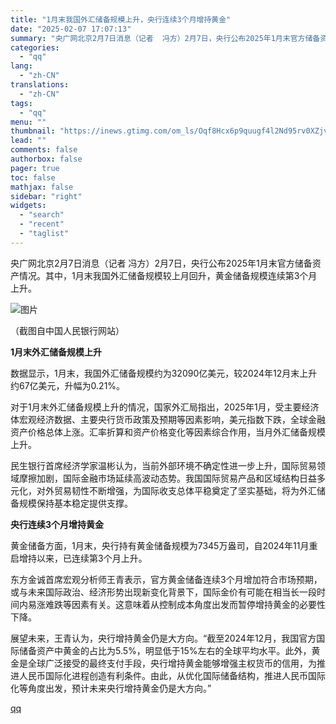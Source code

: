 ```yaml
---
title: "1月末我国外汇储备规模上升，央行连续3个月增持黄金"
date: "2025-02-07 17:07:13"
summary: "央广网北京2月7日消息（记者  冯方）2月7日，央行公布2025年1月末官方储备资产情况。其中，1月..."
categories:
  - "qq"
lang:
  - "zh-CN"
translations:
  - "zh-CN"
tags:
  - "qq"
menu: ""
thumbnail: "https://inews.gtimg.com/om_ls/Oqf8Hcx6p9quugf4l2Nd95rv0XZjvpvAEFBcjABHTxK8gAA_640360/0"
lead: ""
comments: false
authorbox: false
pager: true
toc: false
mathjax: false
sidebar: "right"
widgets:
  - "search"
  - "recent"
  - "taglist"
---
```


央广网北京2月7日消息（记者 冯方）2月7日，央行公布2025年1月末官方储备资产情况。其中，1月末我国外汇储备规模较上月回升，黄金储备规模连续第3个月上升。

![图片](https://inews.gtimg.com/om_bt/OxM05rqIIvCOqqXG3oot6DPm4-D60QWvP8DJ7Aygk4mQkAA/641)

（截图自中国人民银行网站）

**1月末外汇储备规模上升**

数据显示，1月末，我国外汇储备规模约为32090亿美元，较2024年12月末上升约67亿美元，升幅为0.21%。

对于1月末外汇储备规模上升的情况，国家外汇局指出，2025年1月，受主要经济体宏观经济数据、主要央行货币政策及预期等因素影响，美元指数下跌，全球金融资产价格总体上涨。汇率折算和资产价格变化等因素综合作用，当月外汇储备规模上升。

民生银行首席经济学家温彬认为，当前外部环境不确定性进一步上升，国际贸易领域摩擦加剧，国际金融市场延续高波动态势。我国国际贸易产品和区域结构日益多元化，对外贸易韧性不断增强，为国际收支总体平稳奠定了坚实基础，将为外汇储备规模保持基本稳定提供支撑。

**央行连续3个月增持黄金**

黄金储备方面，1月末，央行持有黄金储备规模为7345万盎司，自2024年11月重启增持以来，已连续第3个月上升。

东方金诚首席宏观分析师王青表示，官方黄金储备连续3个月增加符合市场预期，或与未来国际政治、经济形势出现新变化背景下，国际金价有可能在相当长一段时间内易涨难跌等因素有关。这意味着从控制成本角度出发而暂停增持黄金的必要性下降。

展望未来，王青认为，央行增持黄金仍是大方向。“截至2024年12月，我国官方国际储备资产中黄金的占比为5.5%，明显低于15%左右的全球平均水平。此外，黄金是全球广泛接受的最终支付手段，央行增持黄金能够增强主权货币的信用，为推进人民币国际化进程创造有利条件。由此，从优化国际储备结构，推进人民币国际化等角度出发，预计未来央行增持黄金仍是大方向。”

[qq](https://new.qq.com/rain/a/20250207A06J8Y00)
